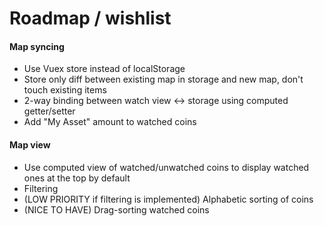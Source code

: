 # Roadmap / wishlist

#### Map syncing

- Use Vuex store instead of localStorage
- Store only diff between existing map in storage and new map, don't touch existing items
- 2-way binding between watch view <-> storage using computed getter/setter
- Add "My Asset" amount to watched coins

#### Map view
- Use computed view of watched/unwatched coins to display watched ones at the top by default
- Filtering
- (LOW PRIORITY if filtering is implemented) Alphabetic sorting of coins
- (NICE TO HAVE) Drag-sorting watched coins